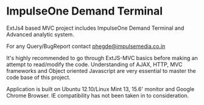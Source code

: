 # ImpulseOne Demand Terminal
ExtJs4 based MVC project includes ImpulseOne Demand Terminal and Advanced analytic system.

For any Query/BugReport contact phegde@impulsemedia.co.in

It's highly recommended to go through ExtJS-MVC basics before making an attempt to read/modify the code. 
Understanding of AJAX, HTTP, MVC frameworks and Object oriented Javascript are very essential
to master the code base of this project. 

Application is built on Ubuntu 12.10/Linux Mint 13, 15.6' monitor and Google Chrome Browser. IE compatibility 
has not been taken in to consideration. 

